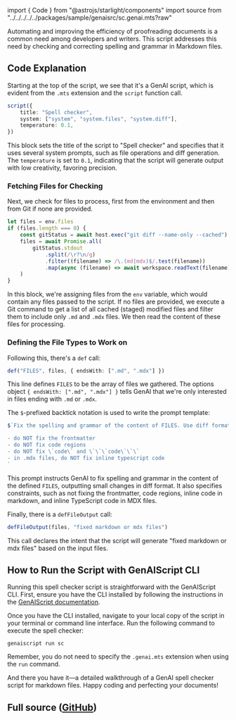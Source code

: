 
import { Code } from "@astrojs/starlight/components"
import source from "../../../../../packages/sample/genaisrc/sc.genai.mts?raw"

Automating and improving the efficiency of proofreading documents is a common need among developers and writers. This script addresses this need by checking and correcting spelling and grammar in Markdown files.

## Code Explanation

Starting at the top of the script, we see that it's a GenAI script, which is evident from the `.mts` extension and the `script` function call.

```ts
script({
    title: "Spell checker",
    system: ["system", "system.files", "system.diff"],
    temperature: 0.1,
})
```

This block sets the title of the script to "Spell checker" and specifies that it uses several system prompts, such as file operations and diff generation. The `temperature` is set to `0.1`, indicating that the script will generate output with low creativity, favoring precision.

### Fetching Files for Checking

Next, we check for files to process, first from the environment and then from Git if none are provided.

```ts
let files = env.files
if (files.length === 0) {
    const gitStatus = await host.exec("git diff --name-only --cached")
    files = await Promise.all(
        gitStatus.stdout
            .split(/\r?\n/g)
            .filter((filename) => /\.(md|mdx)$/.test(filename))
            .map(async (filename) => await workspace.readText(filename))
    )
}
```

In this block, we're assigning files from the `env` variable, which would contain any files passed to the script. If no files are provided, we execute a Git command to get a list of all cached (staged) modified files and filter them to include only `.md` and `.mdx` files. We then read the content of these files for processing.

### Defining the File Types to Work on

Following this, there's a `def` call:

```ts
def("FILES", files, { endsWith: [".md", ".mdx"] })
```

This line defines `FILES` to be the array of files we gathered. The options object `{ endsWith: [".md", ".mdx"] }` tells GenAI that we're only interested in files ending with `.md` or `.mdx`.

The `$`-prefixed backtick notation is used to write the prompt template:

```ts
$`Fix the spelling and grammar of the content of FILES. Use diff format for small changes.

- do NOT fix the frontmatter
- do NOT fix code regions
- do NOT fix \`code\` and \`\`\`code\`\`\`
- in .mdx files, do NOT fix inline typescript code
`
```

This prompt instructs GenAI to fix spelling and grammar in the content of the defined `FILES`, outputting small changes in diff format. It also specifies constraints, such as not fixing the frontmatter, code regions, inline code in markdown, and inline TypeScript code in MDX files.

Finally, there is a `defFileOutput` call:

```ts
defFileOutput(files, "fixed markdown or mdx files")
```

This call declares the intent that the script will generate "fixed markdown or mdx files" based on the input files.

## How to Run the Script with GenAIScript CLI

Running this spell checker script is straightforward with the GenAIScript CLI. First, ensure you have the CLI installed by following the instructions in the [GenAIScript documentation](https://microsoft.github.io/genaiscript/getting-started/installation).

Once you have the CLI installed, navigate to your local copy of the script in your terminal or command line interface. Run the following command to execute the spell checker:

```shell
genaiscript run sc
```

Remember, you do not need to specify the `.genai.mts` extension when using the `run` command.

And there you have it—a detailed walkthrough of a GenAI spell checker script for markdown files. Happy coding and perfecting your documents!

## Full source ([GitHub](https://github.com/microsoft/genaiscript/blob/main/packages/sample/genaisrc/sc.genai.mts))

<Code code={source} wrap={true} lang="ts" title="sc.genai.mts" />

